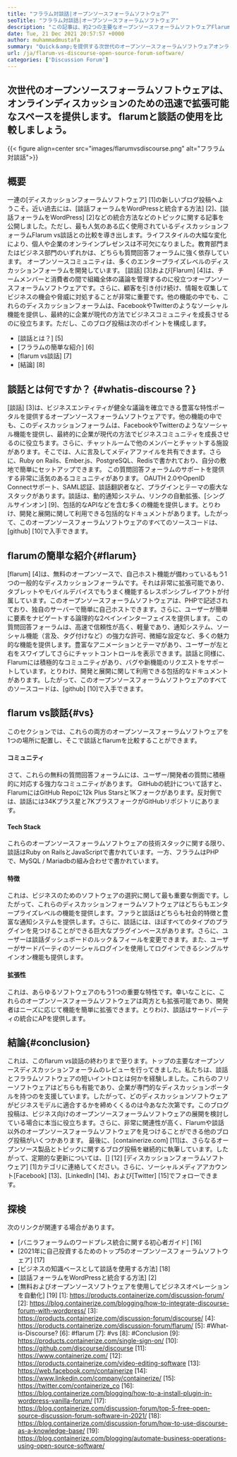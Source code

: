 ```yaml
---
title: "フララム対談話|オープンソースフォーラムソフトウェア" 
seoTitle: "フララム対談話|オープンソースフォーラムソフトウェア" 
description: "この記事は、約2つの主要なオープンソースフォーラムソフトウェアFlarum vs談話です。どちらのソフトウェアも自己ホストされており、ディスカッションのために最新のフォーラム機能を提供しています。" 
date: Tue, 21 Dec 2021 20:57:57 +0000
author: muhammadmustafa
summary: "Quick＆amp;を提供する次世代のオープンソースフォーラムソフトウェアオンラインディスカッションのための拡張可能なスペース。 flarumと談話の使用を比較しましょう。" 
url: /ja/flarum-vs-discourse-open-source-forum-software/
categories: ['Discussion Forum']
---
```


## 次世代のオープンソースフォーラムソフトウェアは、オンラインディスカッションのための迅速で拡張可能なスペースを提供します。 flarumと談話の使用を比較しましょう。

{{< figure align=center src="images/flarumvsdiscourse.png" alt="フララム対談話">}}


## 概要
一連の[ディスカッションフォーラムソフトウェア] [1]の新しいブログ投稿へようこそ。近い過去には、[談話フォーラムをWordPressと統合する方法] [2]、[談話フォーラムをWordPress] [2]などの統合方法などのトピックに関する記事を公開しました。ただし、最も人気のある広く使用されているディスカッションフォーラムFlarum vs談話との比較を導き出します。ライフスタイルの大幅な変化により、個人や企業のオンラインプレゼンスは不可欠になりました。教育部門またはビジネス部門のいずれかは、どちらも質問回答フォーラムに強く依存しています。
オープンソースコミュニティは、多くのエンタープライズレベルのディスカッションフォーラムを開発しています。 [談話] [3]および[Flarum] [4]は、チームメンバーと消費者の間で組織全体の議論を管理するのに役立つオープンソースフォーラムソフトウェアです。さらに、顧客を引き付け続け、情報を収集してビジネスの機会や脅威に対処することが非常に重要です。他の機能の中でも、これらのディスカッションフォーラムは、FacebookやTwitterのようなソーシャル機能を提供し、最終的に企業が現代の方法でビジネスコミュニティを成長させるのに役立ちます。ただし、このブログ投稿は次のポイントを構成します。
  * [談話とは？] [5]
  * [フララムの簡単な紹介] [6]
  * [flarum vs談話] [7]
  * [結論] [8]

## 談話とは何ですか？ {#whatis-discourse？}
[談話] [3]は、ビジネスエンティティが健全な議論を確立できる豊富な特性ポータルを提供するオープンソースフォーラムソフトウェアです。他の機能の中でも、このディスカッションフォーラムは、FacebookやTwitterのようなソーシャル機能を提供し、最終的に企業が現代の方法でビジネスコミュニティを成長させるのに役立ちます。さらに、チャットルームで他のメンバーとチャットする施設があります。そこでは、人に言及してメディアファイルを共有できます。さらに、Ruby on Rails、Ember.js、PostgreSQL、Redisで書かれており、自分の敷地で簡単にセットアップできます。
この質問回答フォーラムのサポートを提供する非常に活気のあるコミュニティがあります。 OAUTH 2.0やOpenID Connectサポート、SAML認証、談話翻訳者など、プラグインとテーマの膨大なスタックがあります。談話は、動的通知システム、リンクの自動拡張、[シングルサインオン] [9]、包括的なAPIなどを含む多くの機能を提供します。とりわけ、開発と展開に関して利用できる包括的なドキュメントがあります。したがって、このオープンソースフォーラムソフトウェアのすべてのソースコードは、[github] [10]で入手できます。

## flarumの簡単な紹介{#flarum}
[flarum] [4]は、無料のオープンソースで、自己ホスト機能が備わっているもう1つの一般的なディスカッションフォーラムです。それは非常に拡張可能であり、タブレットやモバイルデバイスでもうまく機能するレスポンシブレイアウトが付属しています。このオープンソースフォーラムソフトウェアは、PHPで記述されており、独自のサーバーで簡単に自己ホストできます。さらに、ユーザーが簡単に要素をナビゲートする論理的な2ペインインターフェイスを提供します。
この質問回答フォーラムは、高速で信頼性が高く、軽量であり、通知システム、ソーシャル機能（言及、タグ付けなど）の強力な許可、微細な設定など、多くの魅力的な機能を提供します。豊富なアニメーションとテーマがあり、ユーザーが左と右をスワイプしてさらにチャットコントロールを表示できます。談話と同様に、Flarumには積極的なコミュニティがあり、バグや新機能のリクエストをサポートしています。とりわけ、開発と展開に関して利用できる包括的なドキュメントがあります。したがって、このオープンソースフォーラムソフトウェアのすべてのソースコードは、[github] [10]で入手できます。

## flarum vs談話{#vs}
このセクションでは、これらの両方のオープンソースフォーラムソフトウェアを1つの場所に配置し、そこで談話とflarumを比較することができます。

#### コミュニティ
さて、これらの無料の質問回答フォーラムには、ユーザー/開発者の質問に積極的に対応する強力なコミュニティがあります。 GitHubの統計について話すと、FlarumにはGitHub Repoに12k Plus Starsと1Kフォークがあります。反対側では、談話には34Kプラス星と7KプラスフォークがGitHubリポジトリにあります。

#### Tech Stack
これらのオープンソースフォーラムソフトウェアの技術スタックに関する限り、談話はRuby on RailsとJavaScriptで書かれています。一方、フララムはPHPで、MySQL / Mariadbの組み合わせで書かれています。

#### **特徴**
これは、ビジネスのためのソフトウェアの選択に関して最も重要な側面です。したがって、これらのディスカッションフォーラムソフトウェアはどちらもエンタープライズレベルの機能を提供します。ファラと談話はどちらも社会的特徴と豊富な通知システムを提供します。さらに、談話には、ほぼすべてのタイプのプラグインを見つけることができる巨大なプラグインベースがあります。さらに、ユーザーは談話ダッシュボードのルック＆フィールを変更できます。また、ユーザーがサードパーティのソーシャルログインを使用してログインできるシングルサインオン機能も提供します。

#### 拡張性
これは、あらゆるソフトウェアのもう1つの重要な特性です。幸いなことに、これらのオープンソースフォーラムソフトウェアは両方とも拡張可能であり、開発者はニーズに応じて機能を簡単に拡張できます。とりわけ、談話はサードパーティの統合にAPを提供します。

## 結論{#conclusion}
これは、このflarum vs談話の終わりまで至ります。トップの主要なオープンソースディスカッションフォーラムのレビューを行ってきました。私たちは、談話とフララムソフトウェアの短いイントロとは何かを経験しました。これらのフリーソフトウェアはどちらも有能であり、企業が専門的なディスカッションポータルを持つのを支援しています。したがって、どのディスカッションソフトウェアがビジネスモデルに適合するかを締めくくるのは今あなた次第です。このブログ投稿は、ビジネス向けのオープンソースフォーラムソフトウェアの展開を検討している場合に本当に役立ちます。さらに、非常に関連性が高く、Flarumや談話以外のオープンソースフォーラムソフトウェアを見つけることができる他のブログ投稿がいくつかあります。
最後に、[containerize.com] [11]は、さらなるオープンソース製品とトピックに関するブログ投稿を継続的に執筆しています。したがって、定期的な更新については、[] [12] [ディスカッションフォーラムソフトウェア] [1]カテゴリに連絡してください。さらに、ソーシャルメディアアカウント[Facebook] [13]、[LinkedIn] [14]、および[Twitter] [15]でフォローできます。

## 探検
次のリンクが関連する場合があります。
  * [バニラフォーラムのワードプレス統合に関する初心者ガイド] [16]
  * [2021年に自己投資するためのトップ5のオープンソースフォーラムソフトウェア] [17]
  * [ビジネスの知識ベースとして談話を使用する方法] [18]
  * [談話フォーラムをWordPressと統合する方法] [2]
  * [無料およびオープンソースソフトウェアを使用してビジネスオペレーションを自動化] [19]
[1]: https://products.containerize.com/discussion-forum/
[2]: https://blog.containerize.com/blogging/how-to-integrate-discourse-forum-with-wordpress/
[3]: https://products.containerize.com/discussion-forum/discourse/
[4]: https://products.containerize.com/discussion-forum/flarum/
[5]: #What-is-Discourse?
[6]: #flarum
[7]: #vs
[8]: #Conclusion
[9]: https://products.containerize.com/single-sign-on/
[10]: https://github.com/discourse/discourse
[11]: https://www.containerize.com/
[12]: https://products.containerize.com/video-editing-software
[13]: https://web.facebook.com/containerize
[14]: https://www.linkedin.com/company/containerize/
[15]: https://twitter.com/containerize_co
[16]: https://blog.containerize.com/blogging/how-to-a-install-plugin-in-wordpress-vanilla-forum/
[17]: https://blog.containerize.com/discussion-forum/top-5-free-open-source-discussion-forum-software-in-2021/
[18]: https://blog.containerize.com/discussion-forum/how-to-use-discourse-as-a-knowledge-base/
[19]: https://blog.containerize.com/blogging/automate-business-operations-using-open-source-software/
